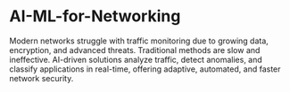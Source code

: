 # AI-ML-for-Networking
Modern networks struggle with traffic monitoring due to growing data, encryption, and advanced threats. Traditional methods are slow and ineffective. AI-driven solutions analyze traffic, detect anomalies, and classify applications in real-time, offering adaptive, automated, and faster network security.
